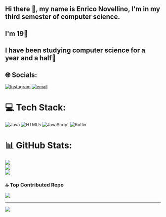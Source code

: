 ## Hi there 👋, my name is Enrico Novellino, I'm in my third semester of computer science.

## I'm 19👴

## I have been studying computer science for a year and a half📆

## 🌐 Socials:
[![Instagram](https://img.shields.io/badge/Instagram-%23E4405F.svg?logo=Instagram&logoColor=white)](https://instagram.com/enriqueiroz_) [![email](https://img.shields.io/badge/Email-D14836?logo=gmail&logoColor=white)](mailto:enrico.guimaraes1103@gmail.com) 

# 💻 Tech Stack:
![Java](https://img.shields.io/badge/java-%23ED8B00.svg?style=for-the-badge&logo=openjdk&logoColor=white) ![HTML5](https://img.shields.io/badge/html5-%23E34F26.svg?style=for-the-badge&logo=html5&logoColor=white) ![JavaScript](https://img.shields.io/badge/javascript-%23323330.svg?style=for-the-badge&logo=javascript&logoColor=%23F7DF1E) ![Kotlin](https://img.shields.io/badge/kotlin-%237F52FF.svg?style=for-the-badge&logo=kotlin&logoColor=white)
# 📊 GitHub Stats:
![](https://github-readme-stats.vercel.app/api?username=enriconovellino&theme=neon&hide_border=false&include_all_commits=true&count_private=true)<br/>
![](https://github-readme-streak-stats.herokuapp.com/?user=enriconovellino&theme=neon&hide_border=false)<br/>
![](https://github-readme-stats.vercel.app/api/top-langs/?username=enriconovellino&theme=neon&hide_border=false&include_all_commits=true&count_private=true&layout=compact)

### 🔝 Top Contributed Repo
![](https://github-contributor-stats.vercel.app/api?username=enriconovellino&limit=5&theme=holi&combine_all_yearly_contributions=true)

---
[![](https://visitcount.itsvg.in/api?id=enriconovellino&icon=5&color=7)](https://visitcount.itsvg.in)

<!-- Proudly created with GPRM ( https://gprm.itsvg.in ) -->
